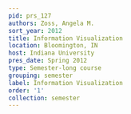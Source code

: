 ```yaml
---
pid: prs_127
authors: Zoss, Angela M.
sort_year: 2012
title: Information Visualization
location: Bloomington, IN
host: Indiana University
pres_date: Spring 2012
type: Semester-long course
grouping: semester
label: Information Visualization
order: '1'
collection: semester
---
```


